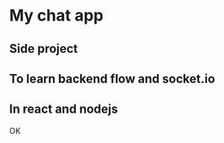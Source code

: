 # My chat app 

## Side project

## To learn backend flow and socket.io

## In react and nodejs

OK
